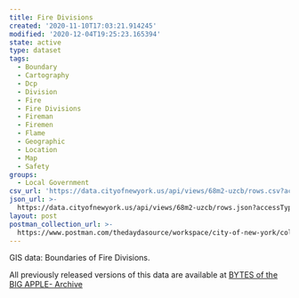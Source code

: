 ```yaml
---
title: Fire Divisions
created: '2020-11-10T17:03:21.914245'
modified: '2020-12-04T19:25:23.165394'
state: active
type: dataset
tags:
  - Boundary
  - Cartography
  - Dcp
  - Division
  - Fire
  - Fire Divisions
  - Fireman
  - Firemen
  - Flame
  - Geographic
  - Location
  - Map
  - Safety
groups:
  - Local Government
csv_url: 'https://data.cityofnewyork.us/api/views/68m2-uzcb/rows.csv?accessType=DOWNLOAD'
json_url: >-
  https://data.cityofnewyork.us/api/views/68m2-uzcb/rows.json?accessType=DOWNLOAD
layout: post
postman_collection_url: >-
  https://www.postman.com/thedaydasource/workspace/city-of-new-york/collection/15909983-fdef2af3-21c2-4f48-81a7-b54a6655bcb1
---
```

GIS data: Boundaries of Fire Divisions.

All previously released versions of this data are available at <a href="https://www1.nyc.gov/site/planning/data-maps/open-data/bytes-archive.page?sorts[year]=0">BYTES of the BIG APPLE- Archive</a>
